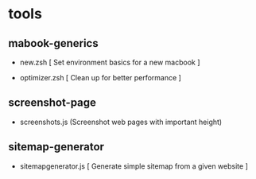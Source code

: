 # tools

## mabook-generics
- new.zsh
  [ Set environment basics for a new macbook ]

- optimizer.zsh
  [ Clean up for better performance ]

## screenshot-page
- screenshots.js
  (Screenshot web pages with important height)

## sitemap-generator
- sitemapgenerator.js
  [ Generate simple sitemap from a given website ]